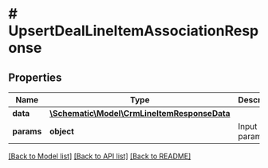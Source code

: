 # # UpsertDealLineItemAssociationResponse

## Properties

Name | Type | Description | Notes
------------ | ------------- | ------------- | -------------
**data** | [**\Schematic\Model\CrmLineItemResponseData**](CrmLineItemResponseData.md) |  |
**params** | **object** | Input parameters |

[[Back to Model list]](../../README.md#models) [[Back to API list]](../../README.md#endpoints) [[Back to README]](../../README.md)
